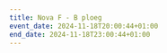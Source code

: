 ```yaml
---
title: Nova F - B ploeg
event_date: 2024-11-18T20:00:44+01:00
end_date: 2024-11-18T23:00:44+01:00
---
```


